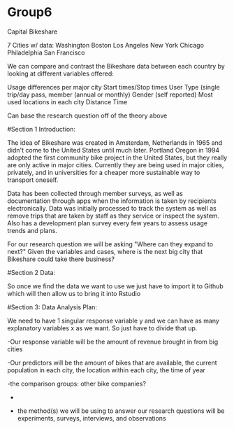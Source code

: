 # Group6

Capital Bikeshare 

7 Cities w/ data:
Washington
Boston
Los Angeles 
New York
Chicago
Philadelphia
San Francisco

We can compare and contrast the Bikeshare data between each country by looking at different variables offered:

Usage differences per major city
Start times/Stop times
User Type (single trip/day pass, member (annual or monthly)
Gender (self reported)
Most used locations in each city 
Distance
Time

Can base the research question off of the theory above


#Section 1 Introduction: 

The idea of Bikeshare was created in Amsterdam, Netherlands in 1965 and didn't come to the United States until much later. Portland Oregon in 1994 adopted the first community bike project in the United States, but they really are only active in major cities. 
Currently they are being used in major cities, privately, and in universities for a cheaper more sustainable way to transport oneself. 

Data has been collected through member surveys, as well as documentation through apps when the information is taken by recipients electronically. 
Data was initially processed to track the system as well as remove trips that are taken by staff as they service or inspect the system. Also has a development plan survey every few years to assess usage trends and plans. 

For our research question we will be asking "Where can they expand to next?" Given the variables and cases, where is the next big city that Bikeshare could take there business? 


#Section 2 Data: 

So once we find the data we want to use we just have to import it to Github which will then allow us to bring it into Rstudio 

#Section 3: Data Analysis Plan:

We need to have 1 singular response variable y and we can have as many explanatory variables x as we want. So just have to divide that up.

-Our response variable will be the amount of revenue brought in from big cities

-Our predictors will be the amount of bikes that are available, the current population in each city, the location within each city, the time of year 

-the comparison groups: other bike companies? 

- 

- the method(s) we will be using to answer our research questions will be experiments, surveys, interviews, and observations